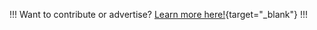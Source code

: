 !!!
Want to contribute or advertise? [Learn more here!](https://fcp.cafe/contribute/){target="_blank"}
!!!